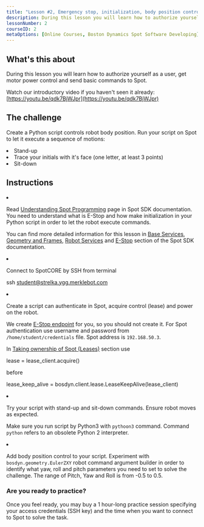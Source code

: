 ```yaml
---
title: "Lesson #2, Emergency stop, initialization, body position control"
description: During this lesson you will learn how to authorize yourself as a user, get motor power control and send basic commands to Spot.
lessonNumber: 2
courseID: 2
metaOptions: [Online Courses, Boston Dynamics Spot Software Developing]
---
```


<section class="container__narrow">

## What's this about

During this lesson you will learn how to authorize yourself as a user, get motor power control and send basic commands to Spot.

Watch our introductory video if you haven't seen it already: [https://youtu.be/qdk7BjWJpr](https://youtu.be/qdk7BjWJpr)

</section>


<section class="container__narrow">

## The challenge

Create a Python script controls robot body position. Run your script on Spot to let it execute a sequence of motions:

<List type="numbers">
<li>Stand-up</li>
<li>Trace your initials with it's face (one letter, at least 3 points)</li>
<li>Sit-down</li>
</List>

</section>

<section class="container__reg">

## Instructions

<List type="numbers">

<li>

Read [Understanding Spot Programming](https://dev.bostondynamics.com/docs/python/understanding_spot_programming) page in Spot SDK documentation. You need to understand what is E-Stop and how make initialization in your Python script in order to let the robot execute commands.

You can find more detailed information for this lesson in [Base Services](https://dev.bostondynamics.com/docs/concepts/base_services), [Geometry and Frames](https://dev.bostondynamics.com/docs/concepts/geometry_and_frames), [Robot Services](https://dev.bostondynamics.com/docs/concepts/robot_services) and [E-Stop](https://dev.bostondynamics.com/docs/concepts/estop_service) section of the Spot SDK documentation. 


</li>

<li>

Connect to SpotCORE by SSH from terminal

<lessonCodeWrapper language="bash">ssh student@strelka.ygg.merklebot.com</lessonCodeWrapper>

</li>

<li>

Create a script can authenticate in Spot, acquire control (lease) and power on the robot.

We create [E-Stop endpoint](https://dev.bostondynamics.com/python/examples/estop/readme) for you, so you should not create it. For Spot authentication use username and password from <code>/home/student/credentials</code> file. Spot address is <code>192.168.50.3</code>.

In [Taking ownership of Spot (Leases)](https://dev.bostondynamics.com/docs/python/understanding_spot_programming#taking-ownership-of-spot-leases) section use

<lessonCodeWrapper language="python">lease = lease_client.acquire()</lessonCodeWrapper>

before

<lessonCodeWrapper language="python" codeClass="big-code">lease_keep_alive = bosdyn.client.lease.LeaseKeepAlive(lease_client)</lessonCodeWrapper>

</li>

<li>

Try your script with stand-up and sit-down commands. Ensure robot moves as expected.

Make sure you run script by Python3 with <code>pythoon3</code> command. Command <code>python</code> refers to an obsolete Python 2 interpreter.

</li>

<li>

Add body position control to your script. Experiment with <code>bosdyn.geometry.EulerZXY</code> robot command argument builder in order to identify what yaw, roll and pitch parameters you need to set to solve the challenge. The range of Pitch, Yaw and Roll is from -0.5 to 0.5.

</li>

</List>
</section>

<section class="container__narrow">

### Are you ready to practice?

Once you feel ready, you may buy a 1 hour-long practice session specifying your access credentials (SSH key) and the time when you want to connect to Spot to solve the task.

##### <LessonButtonLink src="https://dapp.spot-sdk.education/#/checkout" text="Rent a spot" />

</section>